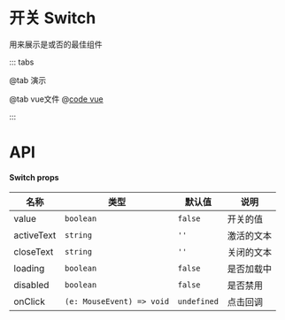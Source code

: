 # 开关 Switch

用来展示是或否的最佳组件

::: tabs

@tab 演示
<SwitchDemo1></SwitchDemo1>

@tab vue文件
@[code vue](SwitchDemo1.vue)

:::

# API
#### Switch props
| 名称    | 类型        | 默认值         | 说明    |
|-------|-----------|-------------|-------|
| value | `boolean` | `false`     | 开关的值  |
| activeText | `string`  | `''`        | 激活的文本 |
| closeText | `string` | `''`        | 关闭的文本 |
| loading | `boolean` | `false`     | 是否加载中 |
| disabled | `boolean` | `false`     | 是否禁用  |
| onClick | `(e: MouseEvent) => void` | `undefined` | 点击回调  |

